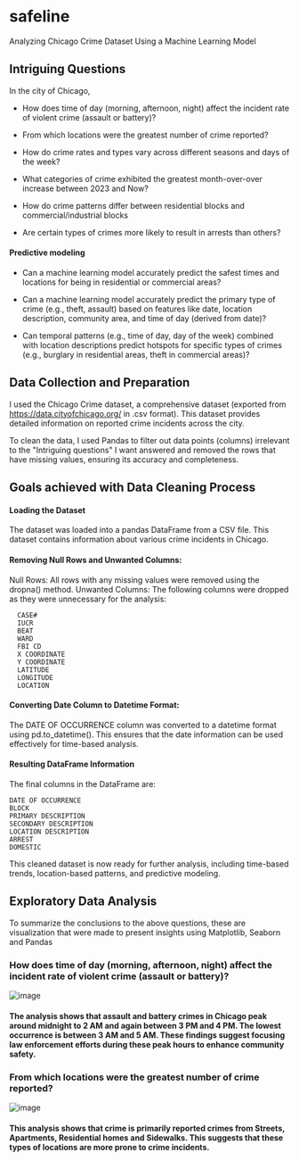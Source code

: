 # safeline
Analyzing Chicago Crime Dataset Using a Machine Learning Model

## Intriguing Questions

In the city of Chicago,

* How does time of day (morning, afternoon, night) affect the incident rate of violent crime (assault or battery)?

* From which locations were the greatest number of crime reported?
  
* How do crime rates and types vary across different seasons and days of the week?

* What categories of crime exhibited the greatest month-over-over increase between 2023 and Now?

* How do crime patterns differ between residential blocks and commercial/industrial blocks

* Are certain types of crimes more likely to result in arrests than others?

#### Predictive modeling

* Can a machine learning model accurately predict the safest times and locations for being in residential or commercial areas?

* Can a machine learning model accurately predict the primary type of crime (e.g., theft, assault) based on features like date, location description, community area, and time of day (derived from date)?

* Can temporal patterns (e.g., time of day, day of the week) combined with location descriptions predict hotspots for specific types of crimes (e.g., burglary in residential areas, theft in commercial areas)?

## Data Collection and Preparation

I used the Chicago Crime dataset, a comprehensive dataset (exported from https://data.cityofchicago.org/ in .csv format). This dataset provides detailed information on reported crime incidents across the city. 

To clean the data, I used Pandas to filter out data points (columns) irrelevant to the "Intriguing questions" I want answered and removed the rows that have missing values, ensuring its accuracy and completeness. 

## Goals achieved with Data Cleaning Process

#### Loading the Dataset
The dataset was loaded into a pandas DataFrame from a CSV file. This dataset contains information about various crime incidents in Chicago.

#### Removing Null Rows and Unwanted Columns:
Null Rows: All rows with any missing values were removed using the dropna() method.
Unwanted Columns: The following columns were dropped as they were unnecessary for the analysis:

      CASE#
      IUCR
      BEAT
      WARD
      FBI CD
      X COORDINATE
      Y COORDINATE
      LATITUDE
      LONGITUDE
      LOCATION
            

#### Converting Date Column to Datetime Format:
The DATE OF OCCURRENCE column was converted to a datetime format using pd.to_datetime(). This ensures that the date information can be used effectively for time-based analysis.

#### Resulting DataFrame Information
The final columns in the DataFrame are:

    DATE OF OCCURRENCE
    BLOCK
    PRIMARY DESCRIPTION
    SECONDARY DESCRIPTION
    LOCATION DESCRIPTION
    ARREST
    DOMESTIC
    

This cleaned dataset is now ready for further analysis, including time-based trends, location-based patterns, and predictive modeling.


## Exploratory Data Analysis

To summarize the conclusions to the above questions, these are visualization that were made to present insights using Matplotlib, Seaborn and Pandas

### How does time of day (morning, afternoon, night) affect the incident rate of violent crime (assault or battery)?

![image](https://github.com/user-attachments/assets/4118bdbf-8a20-412e-aa14-8ff0e979b3ba)

#### The analysis shows that assault and battery crimes in Chicago peak around midnight to 2 AM and again between 3 PM and 4 PM. The lowest occurrence is between 3 AM and 5 AM. These findings suggest focusing law enforcement efforts during these peak hours to enhance community safety.

### From which locations were the greatest number of crime reported?

![image](https://github.com/user-attachments/assets/e02907e6-3849-4df1-8b91-dd990bcbb58e)

#### This analysis shows that crime is primarily reported crimes from Streets, Apartments, Residential homes and Sidewalks. This suggests that these types of locations are more prone to crime incidents.


